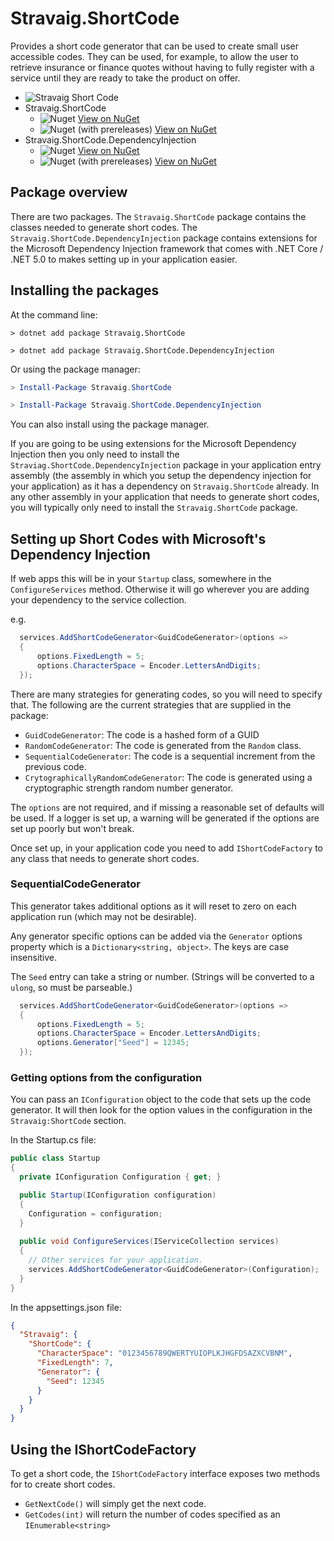 # Stravaig.ShortCode

Provides a short code generator that can be used to create small user accessible codes. They can be used, for example, to allow the user to retrieve insurance or finance quotes without having to fully register with a service until they are ready to take the product on offer.

- ![Stravaig Short Code](https://github.com/Stravaig-Projects/Stravaig.ShortCode/workflows/Stravaig%20Short%20Code/badge.svg)
- Stravaig.ShortCode
  - ![Nuget](https://img.shields.io/nuget/v/Stravaig.ShortCode?color=004880&label=nuget%20stable&logo=nuget) [View on NuGet](https://www.nuget.org/packages/Stravaig.ShortCode)
  - ![Nuget (with prereleases)](https://img.shields.io/nuget/vpre/Stravaig.ShortCode?color=ffffff&label=nuget%20latest&logo=nuget) [View on NuGet](https://www.nuget.org/packages/Stravaig.ShortCode)
- Stravaig.ShortCode.DependencyInjection
    - ![Nuget](https://img.shields.io/nuget/v/Stravaig.ShortCode.DependencyInjection?color=004880&label=nuget%20stable&logo=nuget) [View on NuGet](https://www.nuget.org/packages/Stravaig.ShortCode.DependencyInjection)
    - ![Nuget (with prereleases)](https://img.shields.io/nuget/vpre/Stravaig.ShortCode.DependencyInjection?color=ffffff&label=nuget%20latest&logo=nuget) [View on NuGet](https://www.nuget.org/packages/Stravaig.ShortCode.DependencyInjection)

## Package overview

There are two packages. The `Stravaig.ShortCode` package contains the classes needed to generate short codes. The `Stravaig.ShortCode.DependencyInjection` package contains extensions for the Microsoft Dependency Injection framework that comes with .NET Core / .NET 5.0 to makes setting up in your application easier.

## Installing the packages

At the command line:
```
> dotnet add package Stravaig.ShortCode

> dotnet add package Stravaig.ShortCode.DependencyInjection
```

Or using the package manager:
```powershell
> Install-Package Stravaig.ShortCode

> Install-Package Stravaig.ShortCode.DependencyInjection
```

You can also install using the package manager.

If you are going to be using extensions for the Microsoft Dependency Injection then you only need to install the `Straviag.ShortCode.DependencyInjection` package in your application entry assembly (the assembly in which you setup the dependency injection for your application) as it has a dependency on `Stravaig.ShortCode` already. In any other assembly in your application that needs to generate short codes, you will typically only need to install the `Stravaig.ShortCode` package.

## Setting up Short Codes with Microsoft's Dependency Injection

If web apps this will be in your `Startup` class, somewhere in the `ConfigureServices` method. Otherwise it will go wherever you are adding your dependency to the service collection.

e.g.
```csharp
  services.AddShortCodeGenerator<GuidCodeGenerator>(options =>
  {
      options.FixedLength = 5;
      options.CharacterSpace = Encoder.LettersAndDigits;
  });
```

There are many strategies for generating codes, so you will need to specify that. The following are the current strategies that are supplied in the package:

- `GuidCodeGenerator`: The code is a hashed form of a GUID
- `RandomCodeGenerator`: The code is generated from the `Random` class.
- `SequentialCodeGenerator`: The code is a sequential increment from the previous code.
- `CrytographicallyRandomCodeGenerator`: The code is generated using a cryptographic strength random number generator.

The `options` are not required, and if missing a reasonable set of defaults will be used. If a logger is set up, a warning will be generated if the options are set up poorly but won't break.

Once set up, in your application code you need to add `IShortCodeFactory` to any class that needs to generate short codes.

### SequentialCodeGenerator

This generator takes additional options as it will reset to zero on each application run (which may not be desirable).

Any generator specific options can be added via the `Generator` options property which is a `Dictionary<string, object>`. The keys are case insensitive.

The `Seed` entry can take a string or number. (Strings will be converted to a `ulong`, so must be parseable.)

```csharp
  services.AddShortCodeGenerator<GuidCodeGenerator>(options =>
  {
      options.FixedLength = 5;
      options.CharacterSpace = Encoder.LettersAndDigits;
      options.Generator["Seed"] = 12345;
  });
```

### Getting options from the configuration

You can pass an `IConfiguration` object to the code that sets up the code generator. It will then look for the option values in the configuration in the `Stravaig:ShortCode` section.

In the Startup.cs file:
```csharp
public class Startup
{
  private IConfiguration Configuration { get; }

  public Startup(IConfiguration configuration)
  {
    Configuration = configuration;
  }
  
  public void ConfigureServices(IServiceCollection services)
  {  
    // Other services for your application.
    services.AddShortCodeGenerator<GuidCodeGenerator>(Configuration);
  }
}
```

In the appsettings.json file:
```json
{
  "Stravaig": {
    "ShortCode": {
      "CharacterSpace": "0123456789QWERTYUIOPLKJHGFDSAZXCVBNM",
      "FixedLength": 7,
      "Generator": {
        "Seed": 12345
      }
    }
  }
}
```

## Using the IShortCodeFactory

To get a short code, the `IShortCodeFactory` interface exposes two methods for to create short codes.

* `GetNextCode()` will simply get the next code.
* `GetCodes(int)` will return the number of codes specified as an `IEnumerable<string>`
